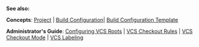 [//]: # (title: VCS root)
[//]: # (auxiliary-id: VCS root)


 <include src="configuring-vcs-roots.md" include-id="VCSRoot"/>
 
 
 
 
 
 __See also:__


__Concepts__: [Project](project.md) | [Build Configuration](build-configuration.md)| [Build Configuration Template](build-configuration-template.md)

__Administrator's Guide__: [Configuring VCS Roots](configuring-vcs-roots.md) | [VCS Checkout Rules](vcs-checkout-rules.md) | [VCS Checkout Mode](vcs-checkout-mode.md) | [VCS Labeling](vcs-labeling.md)
